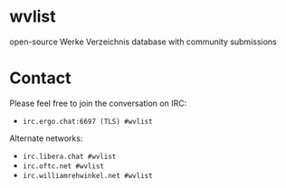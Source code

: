 # wvlist
open-source Werke Verzeichnis database with community submissions

# Contact
Please feel free to join the conversation on IRC:
- `irc.ergo.chat:6697 (TLS) #wvlist`

Alternate networks:
- `irc.libera.chat #wvlist`
- `irc.oftc.net #wvlist`
- `irc.williamrehwinkel.net #wvlist`
